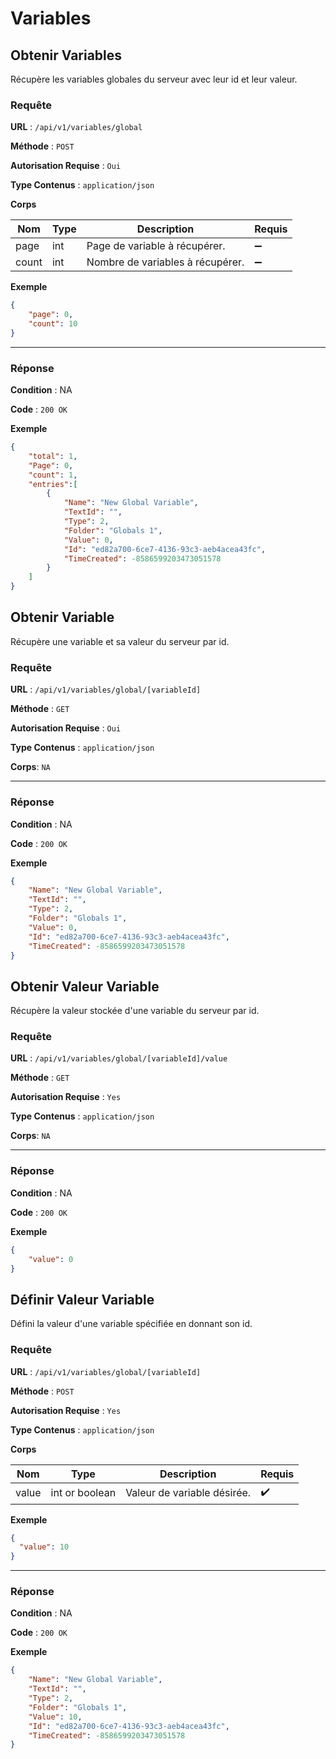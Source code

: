 # Variables

## Obtenir Variables

Récupère les variables globales du serveur avec leur id et leur valeur.

### Requête

**URL** : `/api/v1/variables/global`

**Méthode** : `POST`

**Autorisation Requise** : `Oui`

**Type Contenus** : `application/json`

**Corps**

| Nom  | Type | Description | Requis |
| ----- | ---- |------------ | -------- |
| page | int  | Page de variable à récupérer. | :heavy_minus_sign: |
| count | int  | Nombre de variables à récupérer. | :heavy_minus_sign: |

**Exemple**

```json
{
	"page": 0,
	"count": 10
}
```

---

### Réponse

**Condition** : NA

**Code** : `200 OK`

**Exemple**

```json
{
    "total": 1,
    "Page": 0,
    "count": 1,
    "entries":[
        {
            "Name": "New Global Variable",
            "TextId": "",
            "Type": 2,
            "Folder": "Globals 1",
            "Value": 0,
            "Id": "ed82a700-6ce7-4136-93c3-aeb4acea43fc",
            "TimeCreated": -8586599203473051578
        }
    ]
}
```

## Obtenir Variable

Récupère une variable et sa valeur du serveur par id.

### Requête

**URL** : `/api/v1/variables/global/[variableId]`

**Méthode** : `GET`

**Autorisation Requise** : `Oui`

**Type Contenus** : `application/json`

**Corps**: `NA`

---

### Réponse

**Condition** : NA

**Code** : `200 OK`

**Exemple**

```json
{
    "Name": "New Global Variable",
    "TextId": "",
    "Type": 2,
    "Folder": "Globals 1",
    "Value": 0,
    "Id": "ed82a700-6ce7-4136-93c3-aeb4acea43fc",
    "TimeCreated": -8586599203473051578
}
```

## Obtenir Valeur Variable

Récupère la valeur stockée d'une variable du serveur par id.

### Requête

**URL** : `/api/v1/variables/global/[variableId]/value`

**Méthode** : `GET`

**Autorisation Requise** : `Yes`

**Type Contenus** : `application/json`

**Corps**: `NA`

---

### Réponse

**Condition** : NA

**Code** : `200 OK`

**Exemple**

```json
{
    "value": 0
}
```



## Définir Valeur Variable

Défini la valeur d'une variable spécifiée en donnant son id.

### Requête

**URL** : `/api/v1/variables/global/[variableId]`

**Méthode** : `POST`

**Autorisation Requise** : `Yes`

**Type Contenus** : `application/json`

**Corps**

| Nom  | Type | Description | Requis |
| ----- | ---- |------------ | -------- |
| value | int or boolean | Valeur de variable désirée. | :heavy_check_mark: |

**Exemple**

```json
{
  "value": 10
}
```

---

### Réponse

**Condition** : NA

**Code** : `200 OK`

**Exemple**

```json
{
    "Name": "New Global Variable",
    "TextId": "",
    "Type": 2,
    "Folder": "Globals 1",
    "Value": 10,
    "Id": "ed82a700-6ce7-4136-93c3-aeb4acea43fc",
    "TimeCreated": -8586599203473051578
}
```
